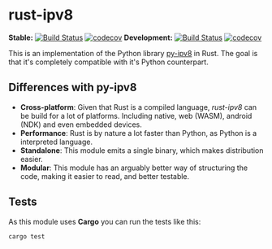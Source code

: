 # rust-ipv8

**Stable:**
[![Build Status](https://travis-ci.org/ip-v8/rust-ipv8.svg?branch=master)](https://travis-ci.org/ip-v8/rust-ipv8)
[![codecov](https://codecov.io/gh/ip-v8/rust-ipv8/branch/master/graph/badge.svg)](https://codecov.io/gh/ip-v8/rust-ipv8)
**Development:**
[![Build Status](https://travis-ci.org/ip-v8/rust-ipv8.svg?branch=develop)](https://travis-ci.org/ip-v8/rust-ipv8)
[![codecov](https://codecov.io/gh/ip-v8/rust-ipv8/branch/develop/graph/badge.svg)](https://codecov.io/gh/ip-v8/rust-ipv8)



This is an implementation of the Python library [py-ipv8](https://github.com/Tribler/py-ipv8) in Rust. The goal is that it's completely compatible with it's Python counterpart.

## Differences with py-ipv8

- **Cross-platform**: Given that Rust is a compiled language, _rust-ipv8_ can be build for a lot of platforms. Including native, web (WASM), android (NDK) and even embedded devices.
- **Performance**: Rust is by nature a lot faster than Python, as Python is a interpreted language.
- **Standalone**: This module emits a single binary, which makes distribution easier.
- **Modular**: This module has an arguably better way of structuring the code, making it easier to read, and better testable.

## Tests

As this module uses **Cargo** you can run the tests like this:

```
cargo test
```
